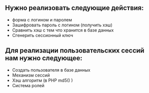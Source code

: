 
Нужно реализовать следующие действия:
-

* форма с логином и паролем
* Зашифровать пароль с логином (получить хэш)
* Сравнить хэш с тем что хранится в базе данных
* Сгенерить сессионный ключ

Для реализации пользовательских сессий нам нужно следующее:
-

* Создать пользователя в базе данных
* Механизм сессий
* Хэш алгоритм (в PHP md5() )
* Система ролей
